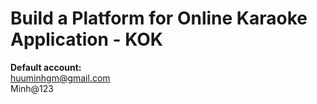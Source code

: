 # Build a Platform for Online Karaoke Application - KOK
<b>Default account:</b><br>
huuminhgm@gmail.com<br>
Minh@123<br>
